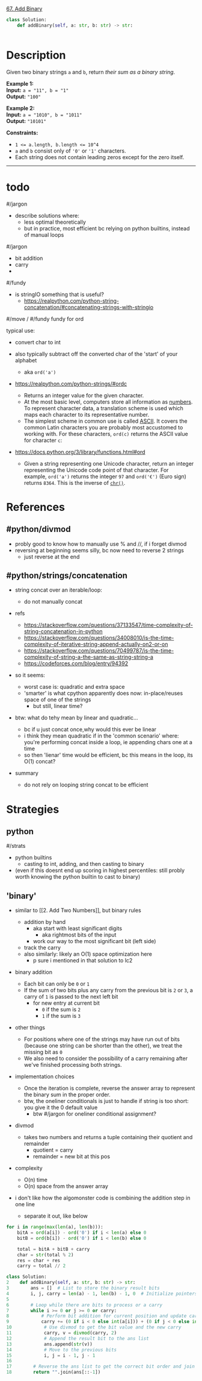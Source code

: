 [67. Add Binary](https://leetcode.com/problems/add-binary/)

```python
class Solution:
    def addBinary(self, a: str, b: str) -> str:
        
```

# Description

Given two binary strings `a` and `b`, return _their sum as a binary string_.

**Example 1:**  
**Input:** `a = "11", b = "1"`  
**Output:** `"100"`  

**Example 2:**  
**Input:** `a = "1010", b = "1011"`  
**Output:** `"10101"`  

**Constraints:**
- `1 <= a.length, b.length <= 10^4`
- `a` and `b` consist only of `'0'` or `'1'` characters.
- Each string does not contain leading zeros except for the zero itself.

---

# todo


#/jargon 
- describe solutions where:
	- less optimal theoretically
	- but in practice, most efficient bc relying on python builtins, instead of manual loops


#/jargon 
- bit addition
- carry
- 

 #/fundy 
- is stringIO something that is useful?
	- https://realpython.com/python-string-concatenation/#concatenating-strings-with-stringio


#/move / #/fundy 
fundy for ord

typical use:
- convert char to int
- also typically subtract off the converted char of the 'start' of your alphabet
	- aka `ord('a')`


- https://realpython.com/python-strings/#ordc
	- Returns an integer value for the given character.
	- At the most basic level, computers store all information as [numbers](https://realpython.com/python-numbers/). To represent character data, a translation scheme is used which maps each character to its representative number.
	- The simplest scheme in common use is called [ASCII](https://en.wikipedia.org/wiki/ASCII). It covers the common Latin characters you are probably most accustomed to working with. For these characters, `ord(c)` returns the ASCII value for character `c`:


- https://docs.python.org/3/library/functions.html#ord
	- Given a string representing one Unicode character, return an integer representing the Unicode code point of that character. For example, `ord('a')` returns the integer `97` and `ord('€')` (Euro sign) returns `8364`. This is the inverse of [`chr()`](https://docs.python.org/3/library/functions.html#chr "chr").


# References





## #python/divmod


- probly good to know how to manually use % and //, if i forget divmod
- reversing at beginning seems silly, bc now need to reverse 2 strings
	- just reverse at the end



## #python/strings/concatenation 

- string concat over an iterable/loop:
	- do not manually concat


- refs
	- https://stackoverflow.com/questions/37133547/time-complexity-of-string-concatenation-in-python
	- https://stackoverflow.com/questions/34008010/is-the-time-complexity-of-iterative-string-append-actually-on2-or-on
	- https://stackoverflow.com/questions/70499787/is-the-time-complexity-of-string-a-the-same-as-string-string-a
	- https://codeforces.com/blog/entry/94392
- so it seems: 
	- worst case is: quadratic and extra space
	- 'smarter' is what cpython apparently does now: in-place/reuses space of one of the strings
		- but still, linear time?
- btw: what do tehy mean by linear and quadratic...
	- bc if u just concat once,why would this ever be linear
	- i think they mean quadratic if in the 'common scenario' where: you're performing concat inside a loop, ie appending chars one at a time
	- so then 'lienar' time would be efficient, bc this means in the loop, its O(1) concat?
- summary
	- do not rely on looping string concat to be efficient


# Strategies


## python
#/strats
- python builtins
	- casting to int, adding, and then casting to binary
- (even if this doesnt end up scoring in highest percentiles: still probly worth knowing the python builtin to cast to binary)

## 'binary'

- similar to [[2. Add Two Numbers]], but binary rules
	- addition by hand
		- aka start with least significant digits
			- aka rightmost bits of the input
		- work our way to the most significant bit (left side)
	- track the carry
	- also similarly: likely an O(1) space optimization here
		- p sure i mentioned in that solution to lc2





- binary addition
	- Each bit can only be `0` or `1`
	- If the sum of two bits plus any carry from the previous bit is `2` or `3`, a carry of `1` is passed to the next left bit
		- for new entry at current bit
			- `0` if the sum is `2`
			- `1` if the sum is `3`

- other things
	- For positions where one of the strings may have run out of bits (because one string can be shorter than the other), we treat the missing bit as `0`
	- We also need to consider the possibility of a carry remaining after we've finished processing both strings.

- implementation choices
	- Once the iteration is complete, reverse the answer array to represent the binary sum in the proper order.
	- btw, the oneliner conditionals is just to handle if string is too short: you give it the 0 default value
		- btw #/jargon for oneliner conditional assignment?


- divmod
	- takes two numbers and returns a tuple containing their quotient and remainder
		- quotient = carry
		- remainder = new bit at this pos


- complexity
	- O(n) time
	- O(n) space from the answer array


- i don't like how the algomonster code is combining the addition step in one line
	- separate it out, like below

```python
for i in range(max(len(a), len(b))):
	bitA = ord(a[i]) - ord('0') if i < len(a) else 0
	bitB = ord(b[i]) - ord('0') if i < len(b) else 0

	total = bitA + bitB + carry
	char = str(total % 2)
	res = char + res
	carry = total // 2

```

```python
class Solution:
2    def addBinary(self, a: str, b: str) -> str:
3        ans = []  # List to store the binary result bits
4        i, j, carry = len(a) - 1, len(b) - 1, 0  # Initialize pointers and carry
5
6        # Loop while there are bits to process or a carry
7        while i >= 0 or j >= 0 or carry:
8            # Perform bit addition for current position and update carry
9            carry += (0 if i < 0 else int(a[i])) + (0 if j < 0 else int(b[j]))
10            # Use divmod to get the bit value and the new carry
11            carry, v = divmod(carry, 2)
12            # Append the result bit to the ans list
13            ans.append(str(v))
14            # Move to the previous bits
15            i, j = i - 1, j - 1
16      
17        # Reverse the ans list to get the correct bit order and join to form a binary string
18        return "".join(ans[::-1])
```

